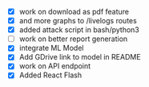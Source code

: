 - [x] work on download as pdf feature
- [x] and more graphs to /livelogs routes
- [x] added attack script in bash/python3
- [ ] work on better report generation
- [x] integrate ML Model
- [x] Add GDrive link to model in README
- [x] work on API endpoint
- [x] Added React Flash
